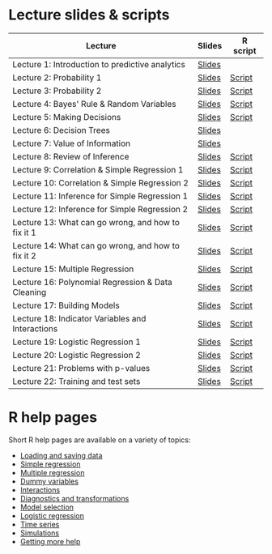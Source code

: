 # Lecture slides & scripts

| Lecture | Slides | R script |
| ------- | ------ | -------- |
| Lecture 1: Introduction to predictive analytics | [Slides](slides/lecture-01/lecture-01.pdf) | |
| Lecture 2: Probability 1 | [Slides](slides/lecture-02/lecture-02.pdf) | [Script](lecture-scripts/lecture-02.R) |
| Lecture 3: Probability 2 | [Slides](slides/lecture-03/lecture-03.pdf) | [Script](lecture-scripts/lecture-03.R) |
| Lecture 4: Bayes' Rule & Random Variables | [Slides](slides/lecture-04/lecture-04.pdf) | [Script](lecture-scripts/lecture-04.R) |
| Lecture 5: Making Decisions | [Slides](slides/lecture-05/lecture-05.pdf) | [Script](lecture-scripts/lecture-05.R) |
| Lecture 6: Decision Trees | [Slides](slides/lecture-06/lecture-06.pdf) | |
| Lecture 7: Value of Information | [Slides](slides/lecture-07/lecture-07.pdf) | |
| Lecture 8: Review of Inference | [Slides](slides/lecture-08/lecture-08.pdf) | [Script](lecture-scripts/lecture-08.R) |
| Lecture 9: Correlation & Simple Regression 1 | [Slides](slides/lecture-09/lecture-09.pdf) | [Script](lecture-scripts/lecture-09.R) |
| Lecture 10: Correlation & Simple Regression 2 | [Slides](slides/lecture-10/lecture-10.pdf) | [Script](lecture-scripts/lecture-10.R) |
| Lecture 11: Inference for Simple Regression 1 | [Slides](slides/lecture-11/lecture-11.pdf) | [Script](lecture-scripts/lecture-11.R) |
| Lecture 12: Inference for Simple Regression 2 | [Slides](slides/lecture-12/lecture-12.pdf) | [Script](lecture-scripts/lecture-12.R) |
| Lecture 13: What can go wrong, and how to fix it 1 | [Slides](slides/lecture-13/lecture-13.pdf) | [Script](lecture-scripts/lecture-13.R) |
| Lecture 14: What can go wrong, and how to fix it 2 | [Slides](slides/lecture-14/lecture-14.pdf) | [Script](lecture-scripts/lecture-14.R) |
| Lecture 15: Multiple Regression | [Slides](slides/lecture-15/lecture-15.pdf) | [Script](lecture-scripts/lecture-15.R) |
| Lecture 16: Polynomial Regression & Data Cleaning | [Slides](slides/lecture-16/lecture-16.pdf) | [Script](lecture-scripts/lecture-16.R) |
| Lecture 17: Building Models | [Slides](slides/lecture-17/lecture-17.pdf) | [Script](lecture-scripts/lecture-17.R) |
| Lecture 18: Indicator Variables and Interactions | [Slides](slides/lecture-18/lecture-18.pdf) | [Script](lecture-scripts/lecture-18.R) |
| Lecture 19: Logistic Regression 1 | [Slides](slides/lecture-19/lecture-19.pdf) | [Script](lecture-scripts/lecture-19.R) | 
| Lecture 20: Logistic Regression 2 | [Slides](slides/lecture-20/lecture-20.pdf) | [Script](lecture-scripts/lecture-20.R) | 
| Lecture 21: Problems with p-values | [Slides](slides/lecture-21/lecture-21.pdf) | [Script](lecture-scripts/lecture-21.R) | 
| Lecture 22: Training and test sets | [Slides](slides/lecture-22/lecture-22.pdf) | [Script](lecture-scripts/lecture-22.R) | 

# R help pages

Short R help pages are available on a variety of topics:

* [Loading and saving data](r-help/loading-and-saving-data.md)
* [Simple regression](r-help/simple-regression.md)
* [Multiple regression](r-help/multiple-regression-basics.md)
* [Dummy variables](r-help/dummy-variables.md)
* [Interactions](r-help/interactions.md)
* [Diagnostics and transformations](r-help/diagnostics-and-transformations.md)
* [Model selection](r-help/model-selection.md)
* [Logistic regression](r-help/logistic-regression.md)
* [Time series](r-help/time-series.md)
* [Simulations](r-help/simulations.md)
* [Getting more help](r-help/getting-more-help.md)